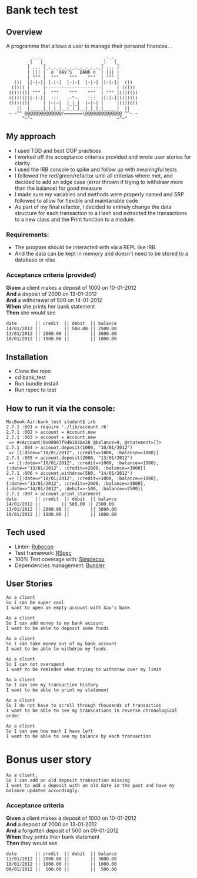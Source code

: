 # Bank tech test

## Overview
A programme that allows a user to manage their personal finances.
.

```
         _._._                       _._._
        _|   |_                     _|   |_
        | ... |_._._._._._._._._._._| ... |
        | ||| |  o  XAV'S   BANK o  | ||| |
        | """ |  """    """    """  | """ |
   ())  |[-|-]| [-|-]  [-|-]  [-|-] |[-|-]|  ())
  (())) |     |---------------------|     | (()))
 (())())| """ |  """    """    """  | """ |(())())
 (()))()|[-|-]|  :::   .-"-.   :::  |[-|-]|(()))()
 ()))(()|     | |~|~|  |_|_|  |~|~| |     |()))(()
    ||  |_____|_|_|_|__|_|_|__|_|_|_|_____|  ||
 ~ ~^^ @@@@@@@@@@@@@@/=======\@@@@@@@@@@@@@@ ^^~ ~
      ^~^~                                ~^~^
```
## My approach

- I used TDD and best OOP practices
- I worked off the acceptance criterias provided and wrote user stories for clarity
- I used the IRB console to spike and follow up with meaningful tests
- I followed the red/green/refactor until all criterias where met, and decided to add an edge case (error thrown if trying to withdraw more than the balance) for good measure
- I made sure my variables and methods were properly named and SRP followed to allow for flexible and maintanable code 
- As part of my final refactor, I decided to entirely change the data structure for each transaction to a Hash and extracted the transactions to a new class and the Print function to a module.


### Requirements:
* The program should be interacted with via a REPL like IRB.
* And the data can be kept in memory and doesn't need to be stored to a database or else
### Acceptance criteria (provided)

**Given** a client makes a deposit of 1000 on 10-01-2012  
**And** a deposit of 2000 on 13-01-2012  
**And** a withdrawal of 500 on 14-01-2012  
**When** she prints her bank statement  
**Then** she would see

```
date       || credit  || debit  || balance
14/01/2012 ||         || 500.00 || 2500.00
13/01/2012 || 2000.00 ||        || 3000.00
10/01/2012 || 1000.00 ||        || 1000.00
```
## Installation
* Clone the repo
* cd bank_test
* Run bundle install
* Run rspec to test

## How to run it via the console:

```
MacBook-Air:bank_test student$ irb
2.7.1 :001 > require './lib/account.rb'
2.7.1 :002 > account = Account.new
2.7.1 :003 > account = Account.new
 => #<Account:0x00007f94b1838e28 @balance=0, @statement=[]> 
2.7.1 :004 > account.deposit(1000, "10/01/2012")
 => [{:date=>"10/01/2012", :credit=>1000, :balance=>1000}] 
2.7.1 :005 > account.deposit(2000, "13/01/2012")
 => [{:date=>"10/01/2012", :credit=>1000, :balance=>1000}, {:date=>"13/01/2012", :credit=>2000, :balance=>3000}] 
2.7.1 :006 > account.withdraw(500, "14/01/2012")
 => [{:date=>"10/01/2012", :credit=>1000, :balance=>1000}, {:date=>"13/01/2012", :credit=>2000, :balance=>3000}, {:date=>"14/01/2012", :debit=>-500, :balance=>2500}] 
2.7.1 :007 > account.print_statement
date       || credit  || debit  || balance
14/01/2012 ||        || 500.00 || 2500.00
13/01/2012 || 2000.00 ||        || 3000.00
10/01/2012 || 1000.00 ||        || 1000.00
```

## Tech used
* Linter: [Rubocop](https://github.com/rubocop-hq/rubocop)
* Test framework: [RSpec](https://github.com/rspec/rspec)
* 100% Test coverage with: [Simplecov]([https://github.com/simplecov-ruby/simplecov)
* Dependencies management: [Bundler](https://github.com/rubygems/bundler)

## User Stories

```
As a client
So I can be super cool
I want to open an empty account with Xav's bank

As a client
So I can add money to my bank account
I want to be able to deposit some funds

As a client
So I can take money out of my bank account
I want to be able to withdraw my funds

As a client
So I can not overspend
I want to be reminded when trying to withdraw over my limit

As a client
So I can see my transaction history
I want to be able to print my statement

As a client
So I do not have to scroll through thousands of transaction
I want to be able to see my transcations in reverse chronological order

As a client
So I can see how much I have left
I want to be able to see my balance by each transaction
```

# Bonus user story

```
As a client, 
So I can add an old deposit transaction missing
I want to add a deposit with an old date in the past and have my balance updated accordingly.
```
### Acceptance criteria

**Given** a client makes a deposit of 1000 on 10-01-2012  
**And** a deposit of 2000 on 13-01-2012  
**And** a forgotten deposit of 500 on 09-01-2012  
**When** they prints their bank statement  
**Then** they would see

```
date       || credit  || debit  || balance
13/01/2012 || 2000.00 ||        || 3000.00
10/01/2012 || 1000.00 ||        || 1000.00
09/01/2012 ||  500.00 ||        ||  500.00
```